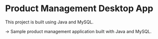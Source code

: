 # Product Management Desktop App

This project is built using Java and MySQL.

-> Sample product management application built with Java and MySQL.
